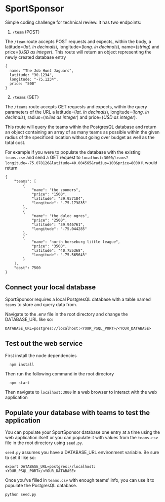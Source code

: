 # SportSponsor
Simple coding challenge for technical review. 
It has two endpoints:
1. `/team` (POST)

The `/team` route accepts POST requests and expects, within the body, a latitude=(*lat. in decimals*), longitude=(*long. in decimals*), name=(*string*) and price=(*USD as integer*). 
This route will return an object representing the newly created database entry

```
{
  name: "The Job Hunt Jaguars",
  latitude: "30.1234",
  longitude: "-75.1234",
  price: "500"
}
```
2. `/teams` (GET)

The `/teams` route accepts GET requests and expects, within the query parameters of the URL a latitude=(*lat. in decimals*), longitude=(*long. in decimals*), radius=(*miles as integer*) and price=(*USD as integer*).

This route will query the teams within the PostgresQL database and return an object containing an array of as many teams as possible within the given radius of the specificed location without going over budget as well as the total cost.

For example if you were to populate the database with the existing `teams.csv` and send a GET request to `localhost:3000/teams?longitude=-75.078126&latitude=40.004565&radius=100&price=8000` it would return

```
{
    "teams": [
        {
            "name": "the zoomers",
            "price": "1500",
            "latitude": "39.957184",
            "longitude": "-75.173835"
        },
        {
            "name": "the duloc ogres",
            "price": "2500",
            "latitude": "39.946761",
            "longitude": "-75.044285"
        },
        {
            "name": "north horseburg little league",
            "price": "3500",
            "latitude": "40.755368",
            "longitude": "-75.565643"
        }
    ],
    "cost": 7500
}

```


## Connect your local database
SportSponsor requires a local PostgresQL database with a table named `teams` to store and query data from.

Navigate to the .env file in the root directory and change the DATABASE_URL like so:
```
DATABASE_URL=postgres://localhost:<YOUR_PSQL_PORT>/<YOUR_DATABASE>
```

## Test out the web service
First install the node dependencies
```
  npm install
```
Then run the following command in the root directory
```
  npm start
```
Then navigate to `localhost:3000` in a web browser to interact with the web application 



## Populate your database with teams to test the application
You can populate your SportSponsor database one entry at a time using the web application itself or you can populate it with values from the `teams.csv` file in the root directory using `seed.py`.

`seed.py` assumes you have a DATABASE_URL environment variable. Be sure to set it like so:

```
export DATABASE_URL=postgres://localhost:<YOUR_PSQL_PORT>/<YOUR_DATABASE>
```
Once you've filled in `teams.csv` with enough teams' info, you can use it to populate the PostgresQL database.



```
python seed.py
```
